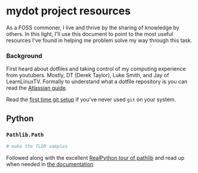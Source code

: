 # mydot project resources

As a FOSS commoner, I live and thrive by the sharing of knowledge by others. In 
this light, I'll use this document to point to the most useful resources I've 
found in helping me problem solve my way through this task.

### Background

First heard about dotfiles and taking control of my computing experience from 
youtubers. Mostly, DT (Derek Taylor), Luke Smith, and Jay of LearnLinuxTV. 
Formally to understand what a dotfile repository is you can read the [Atlassian 
guide][].

Read the [first time git setup][] if you've never used `git` on your system. 

## Python

### `Pathlib.Path`

```python
# make the TLDR samples
```

Followed along with the excellent [RealPython tour of pathlib][pathlib] and read 
up when needed in [the documentation][doc-pathlib]

[doc-pathlib]: <https://docs.python.org/3/library/pathlib.html>
"pathlib -- object oriented file system paths"
[pathlib]: <https://realpython.com/python-pathlib/>
"Python 3's pathlib module -- taming the file system"
[first time git setup]: <https://git-scm.com/book/en/v2/Getting-Started-First-Time-Git-Setup>
"Git - First-Time Git Setup"
[Atlassian guide]: <https://www.atlassian.com/git/tutorials/dotfiles>
"The best way to store your dotfiles: A bare Git repository"
